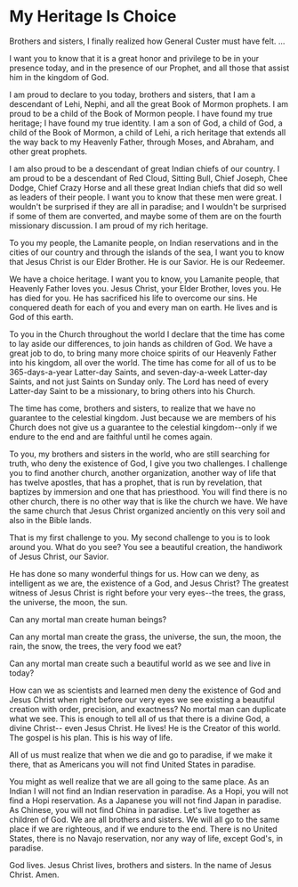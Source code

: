 # My Heritage Is Choice

Brothers and sisters, I finally realized how General Custer must have felt. ...

I want you to know that it is a great honor and privilege to be in your
presence today, and in the presence of our Prophet, and all those that assist
him in the kingdom of God.

I am proud to declare to you today, brothers and sisters, that I am a
descendant of Lehi, Nephi, and all the great Book of Mormon prophets. I am
proud to be a child of the Book of Mormon people. I have found my true
heritage; I have found my true identity. I am a son of God, a child of God, a
child of the Book of Mormon, a child of Lehi, a rich heritage that extends all
the way back to my Heavenly Father, through Moses, and Abraham, and other
great prophets.

I am also proud to be a descendant of great Indian chiefs of our country. I am
proud to be a descendant of Red Cloud, Sitting Bull, Chief Joseph, Chee Dodge,
Chief Crazy Horse and all these great Indian chiefs that did so well as
leaders of their people. I want you to know that these men were great. I
wouldn't be surprised if they are all in paradise; and I wouldn't be surprised
if some of them are converted, and maybe some of them are on the fourth
missionary discussion. I am proud of my rich heritage.

To you my people, the Lamanite people, on Indian reservations and in the
cities of our country and through the islands of the sea, I want you to know
that Jesus Christ is our Elder Brother. He is our Savior. He is our Redeemer.

We have a choice heritage. I want you to know, you Lamanite people, that
Heavenly Father loves you. Jesus Christ, your Elder Brother, loves you. He has
died for you. He has sacrificed his life to overcome our sins. He conquered
death for each of you and every man on earth. He lives and is God of this
earth.

To you in the Church throughout the world I declare that the time has come to
lay aside our differences, to join hands as children of God. We have a great
job to do, to bring many more choice spirits of our Heavenly Father into his
kingdom, all over the world. The time has come for all of us to be
365-days-a-year Latter-day Saints, and seven-day-a-week Latter-day Saints, and
not just Saints on Sunday only. The Lord has need of every Latter-day Saint to
be a missionary, to bring others into his Church.

The time has come, brothers and sisters, to realize that we have no guarantee
to the celestial kingdom. Just because we are members of his Church does not
give us a guarantee to the celestial kingdom--only if we endure to the end and
are faithful until he comes again.

To you, my brothers and sisters in the world, who are still searching for
truth, who deny the existence of God, I give you two challenges. I challenge
you to find another church, another organization, another way of life that has
twelve apostles, that has a prophet, that is run by revelation, that baptizes
by immersion and one that has priesthood. You will find there is no other
church, there is no other way that is like the church we have. We have the
same church that Jesus Christ organized anciently on this very soil and also
in the Bible lands.

That is my first challenge to you. My second challenge to you is to look
around you. What do you see? You see a beautiful creation, the handiwork of
Jesus Christ, our Savior.

He has done so many wonderful things for us. How can we deny, as intelligent
as we are, the existence of a God, and Jesus Christ? The greatest witness of
Jesus Christ is right before your very eyes--the trees, the grass, the
universe, the moon, the sun.

Can any mortal man create human beings?

Can any mortal man create the grass, the universe, the sun, the moon, the
rain, the snow, the trees, the very food we eat?

Can any mortal man create such a beautiful world as we see and live in today?

How can we as scientists and learned men deny the existence of God and Jesus
Christ when right before our very eyes we see existing a beautiful creation
with order, precision, and exactness? No mortal man can duplicate what we see.
This is enough to tell all of us that there is a divine God, a divine Christ--
even Jesus Christ. He lives! He is the Creator of this world. The gospel is
his plan. This is his way of life.

All of us must realize that when we die and go to paradise, if we make it
there, that as Americans you will not find United States in paradise.

You might as well realize that we are all going to the same place. As an
Indian I will not find an Indian reservation in paradise. As a Hopi, you will
not find a Hopi reservation. As a Japanese you will not find Japan in
paradise. As Chinese, you will not find China in paradise. Let's live together
as children of God. We are all brothers and sisters. We will all go to the
same place if we are righteous, and if we endure to the end. There is no
United States, there is no Navajo reservation, nor any way of life, except
God's, in paradise.

God lives. Jesus Christ lives, brothers and sisters. In the name of Jesus
Christ. Amen.


